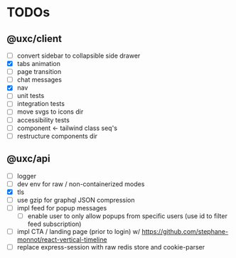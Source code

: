 # TODOs

## @uxc/client

- [ ] convert sidebar to collapsible side drawer
- [x] tabs animation
- [ ] page transition
- [ ] chat messages
- [x] nav
- [ ] unit tests
- [ ] integration tests
- [ ] move svgs to icons dir
- [ ] accessibility tests
- [ ] component <- tailwind class seq's
- [ ] restructure components dir

## @uxc/api

- [ ] logger
- [ ] dev env for raw / non-containerized modes
- [x] tls
- [ ] use gzip for graphql JSON compression
- [ ] impl feed for popup messages
  - [ ] enable user to only allow popups from specific users
  (use id to filter feed subscription)
- [ ] impl CTA / landing page (prior to login) w/ https://github.com/stephane-monnot/react-vertical-timeline
- [ ] replace express-session with raw redis store and cookie-parser
